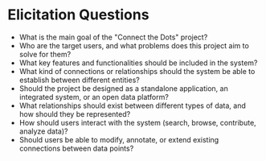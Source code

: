 # Elicitation Questions
<ul>
<li>What is the main goal of the "Connect the Dots" project?</li>
<li>Who are the target users, and what problems does this project aim to solve for them?</li>
<li>What key features and functionalities should be included in the system?</li>
<li>What kind of connections or relationships should the system be able to establish between different entities?</li>
<li>Should the project be designed as a standalone application, an integrated system, or an open data platform?</li>
<li>What relationships should exist between different types of data, and how should they be represented?</li>
<li>How should users interact with the system (search, browse, contribute, analyze data)?</li>
<li>Should users be able to modify, annotate, or extend existing connections between data points?</li>
<ul>
